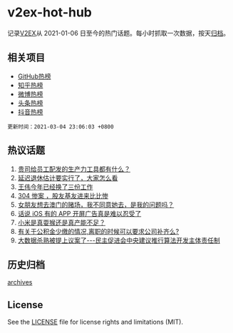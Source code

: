 # v2ex-hot-hub

 记录[V2EX](https://www.v2ex.com/)从 2021-01-06 日至今的热门话题。每小时抓取一次数据，按天[归档](archives)。
 
 ## 相关项目

- [GitHub热榜](https://github.com/lonnyzhang423/github-hot-hub)
- [知乎热榜](https://github.com/lonnyzhang423/zhihu-hot-hub)
- [微博热榜](https://github.com/lonnyzhang423/weibo-hot-hub)
- [头条热榜](https://github.com/lonnyzhang423/toutiao-hot-hub)
- [抖音热榜](https://github.com/lonnyzhang423/douyin-hot-hub)


 `更新时间：2021-03-04 23:06:03 +0800`

## 热议话题

1. [贵司给员工配发的生产力工具都有什么？](https://www.v2ex.com/t/758347)
1. [延迟退休估计要实行了，大家怎么看](https://www.v2ex.com/t/758335)
1. [王伟今年已经换了三份工作](https://www.v2ex.com/t/758236)
1. [304 惨案 ，股友基友进来比比惨](https://www.v2ex.com/t/758341)
1. [女朋友想去澳门的赌场，我不同意她去，是我的问题吗？](https://www.v2ex.com/t/758504)
1. [话说 iOS 有的 APP 开屏广告真是难以忍受了](https://www.v2ex.com/t/758249)
1. [小米是真耍猴还是真产能不足？](https://www.v2ex.com/t/758414)
1. [有关于公积金少缴的情况,离职的时候可以要求公司补齐么?](https://www.v2ex.com/t/758294)
1. [大数据杀熟被提上议案了---民主促进会中央建议推行算法开发主体责任制](https://www.v2ex.com/t/758272)

## 历史归档

[archives](archives)

## License

See the [LICENSE](LICENSE) file for license rights and limitations (MIT).
